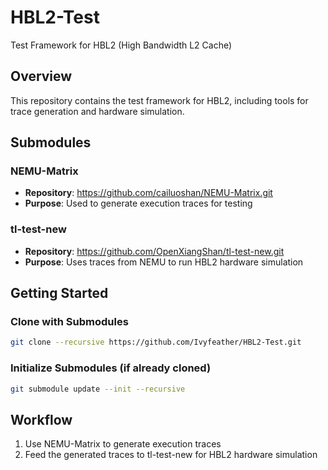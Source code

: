 # HBL2-Test
Test Framework for HBL2 (High Bandwidth L2 Cache)

## Overview
This repository contains the test framework for HBL2, including tools for trace generation and hardware simulation.

## Submodules

### NEMU-Matrix
- **Repository**: https://github.com/cailuoshan/NEMU-Matrix.git
- **Purpose**: Used to generate execution traces for testing

### tl-test-new
- **Repository**: https://github.com/OpenXiangShan/tl-test-new.git
- **Purpose**: Uses traces from NEMU to run HBL2 hardware simulation

## Getting Started

### Clone with Submodules
```bash
git clone --recursive https://github.com/Ivyfeather/HBL2-Test.git
```

### Initialize Submodules (if already cloned)
```bash
git submodule update --init --recursive
```

## Workflow
1. Use NEMU-Matrix to generate execution traces
2. Feed the generated traces to tl-test-new for HBL2 hardware simulation
